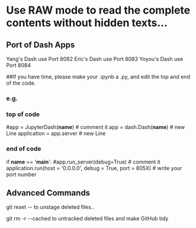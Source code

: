 # Use RAW mode to read the complete contents without hidden texts...

## Port of Dash Apps
Yang's Dash use Port 8082
Eric's Dash use Port 8083
Yoyou's Dash use Port 8084

##If you have time, please make your .ipynb a .py, and edit the top and end of the code.

### e.g.
### top of code
#app = JupyterDash(__name__) # comment it
app = dash.Dash(__name__) # new Line
application = app.server # new Line

### end of code
if __name__ == '__main__':
    #app.run_server(debug=True) # comment it
    application.run(host = '0.0.0.0', debug = True, port = 805X) # write your port number


## Advanced Commands
git reset -- <file>
  to unstage deleted files..

git rm -r <directory> --cached
  to untracked deleted files and make GitHub tidy
